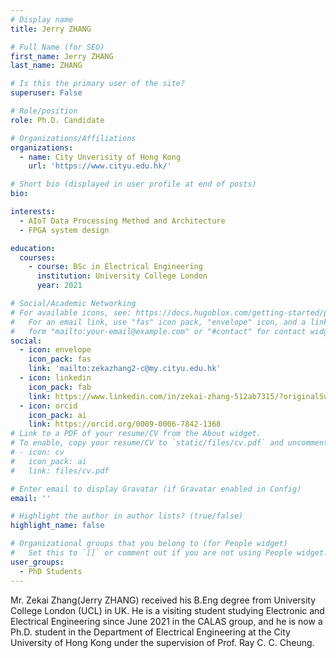 ```yaml
---
# Display name
title: Jerry ZHANG

# Full Name (for SEO)
first_name: Jerry ZHANG
last_name: ZHANG

# Is this the primary user of the site?
superuser: False

# Role/position
role: Ph.D. Candidate

# Organizations/Affiliations
organizations:
  - name: City Unverisity of Hong Kong
    url: 'https://www.cityu.edu.hk/'

# Short bio (displayed in user profile at end of posts)
bio: 

interests:
  - AIoT Data Processing Method and Architecture
  - FPGA system design

education:
  courses:
    - course: BSc in Electrical Engineering
      institution: University College London
      year: 2021

# Social/Academic Networking
# For available icons, see: https://docs.hugoblox.com/getting-started/page-builder/#icons
#   For an email link, use "fas" icon pack, "envelope" icon, and a link in the
#   form "mailto:your-email@example.com" or "#contact" for contact widget.
social:
  - icon: envelope
    icon_pack: fas
    link: 'mailto:zekazhang2-c@my.cityu.edu.hk'
  - icon: linkedin
    icon_pack: fab
    link: https://www.linkedin.com/in/zekai-zhang-512ab7315/?originalSubdomain=hk   
  - icon: orcid
    icon_pack: ai
    link: https://orcid.org/0009-0006-7842-1368
# Link to a PDF of your resume/CV from the About widget.
# To enable, copy your resume/CV to `static/files/cv.pdf` and uncomment the lines below.
# - icon: cv
#   icon_pack: ai
#   link: files/cv.pdf

# Enter email to display Gravatar (if Gravatar enabled in Config)
email: ''

# Highlight the author in author lists? (true/false)
highlight_name: false

# Organizational groups that you belong to (for People widget)
#   Set this to `[]` or comment out if you are not using People widget.
user_groups:
  - PhD Students
---
```


Mr. Zekai Zhang(Jerry ZHANG) received his B.Eng degree from University College London (UCL) in UK. He is a visiting student studying Electronic and Electrical Engineering since June 2021 in the CALAS group, and he is now a Ph.D. student in the Department of Electrical Engineering at the City University of Hong Kong under the supervision of Prof. Ray C. C. Cheung.
